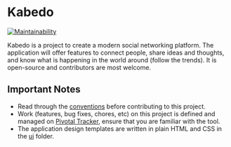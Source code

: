 # Kabedo
[![Maintainability](https://api.codeclimate.com/v1/badges/adb29a1cb705b69eeb34/maintainability)](https://codeclimate.com/github/ongebo/kabedo/maintainability)

Kabedo is a project to create a modern social networking platform. The application will offer features to connect people, share ideas and thoughts, and know what is happening in the world around (follow the trends). It is open-source and contributors are most welcome.
## Important Notes
* Read through the [conventions](conventions/README.md) before contributing to this project.
* Work (features, bug fixes, chores, etc) on this project is defined and managed on [Pivotal Tracker](https://www.pivotaltracker.com/n/projects/2321300), ensure that you are familiar with the tool.
* The application design templates are written in plain HTML and CSS in the [ui](ui) folder.
